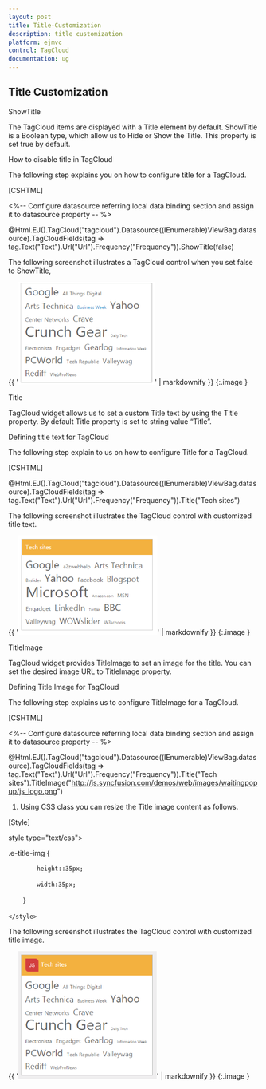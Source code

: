 ```yaml
---
layout: post
title: Title-Customization
description: title customization
platform: ejmvc
control: TagCloud
documentation: ug
---
```


## Title Customization

ShowTitle

The TagCloud items are displayed with a Title element by default. ShowTitle is a Boolean type, which allow us to Hide or Show the Title. This property is set true by default.

How to disable title in TagCloud

The following step explains you on how to configure title for a TagCloud.





[CSHTML]

<%-- Configure datasource referring local data binding section and assign it to datasource property -- %>



@Html.EJ().TagCloud("tagcloud").Datasource((IEnumerable<WebsiteCollection>)ViewBag.datasource).TagCloudFields(tag => tag.Text("Text").Url("Url").Frequency("Frequency")).ShowTitle(false)





The following screenshot illustrates a TagCloud control when you set false to ShowTitle,



{{ '![](Title-Customization_images/Title-Customization_img1.png)' | markdownify }}
{:.image }


Title

TagCloud widget allows us to set a custom Title text by using the Title property. By default Title property is set to string value “Title”.

Defining title text for TagCloud

The following step explain to us on how to configure Title for a TagCloud.





[CSHTML] 

@Html.EJ().TagCloud("tagcloud").Datasource((IEnumerable<WebsiteCollection>)ViewBag.datasource).TagCloudFields(tag => tag.Text("Text").Url("Url").Frequency("Frequency")).Title("Tech sites")



The following screenshot illustrates the TagCloud control with customized title text.

{{ '![](Title-Customization_images/Title-Customization_img2.png)' | markdownify }}
{:.image }


TitleImage

TagCloud widget provides TitleImage to set an image for the title. You can set the desired image URL to TitleImage property.

Defining Title Image for TagCloud

The following step explains us to configure TitleImage for a TagCloud.





[CSHTML]    

<%-- Configure datasource referring local data binding section and assign it to datasource property -- %>



@Html.EJ().TagCloud("tagcloud").Datasource((IEnumerable<WebsiteCollection>)ViewBag.datasource).TagCloudFields(tag => tag.Text("Text").Url("Url").Frequency("Frequency")).Title("Tech sites").TitleImage("http://js.syncfusion.com/demos/web/images/waitingpopup/js_logo.png")





1. Using CSS class you can resize the Title image content as follows.



[Style]

style type="text/css">

.e-title-img {

            height::35px;

            width:35px;

        }

    </style>



The following screenshot illustrates the TagCloud control with customized title image.

{{ '![](Title-Customization_images/Title-Customization_img3.png)' | markdownify }}
{:.image }


